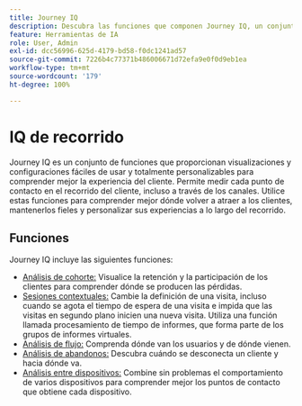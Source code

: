 ```yaml
---
title: Journey IQ
description: Descubra las funciones que componen Journey IQ, un conjunto de funciones que forman parte de Adobe Analytics.
feature: Herramientas de IA
role: User, Admin
exl-id: dcc56996-625d-4179-bd58-f0dc1241ad57
source-git-commit: 7226b4c77371b486006671d72efa9e0f0d9eb1ea
workflow-type: tm+mt
source-wordcount: '179'
ht-degree: 100%

---
```


# IQ de recorrido

Journey IQ es un conjunto de funciones que proporcionan visualizaciones y configuraciones fáciles de usar y totalmente personalizables para comprender mejor la experiencia del cliente. Permite medir cada punto de contacto en el recorrido del cliente, incluso a través de los canales. Utilice estas funciones para comprender mejor dónde volver a atraer a los clientes, mantenerlos fieles y personalizar sus experiencias a lo largo del recorrido.

## Funciones

Journey IQ incluye las siguientes funciones:

* [Análisis de cohorte:](visualizations/cohort-table/cohort-analysis.md) Visualice la retención y la participación de los clientes para comprender dónde se producen las pérdidas.
* [Sesiones contextuales:](../../components/vrs/vrs-report-time-processing.md) Cambie la definición de una visita, incluso cuando se agota el tiempo de espera de una visita e impida que las visitas en segundo plano inicien una nueva visita. Utiliza una función llamada procesamiento de tiempo de informes, que forma parte de los grupos de informes virtuales.
* [Análisis de flujo:](visualizations/c-flow/flow.md) Comprenda dónde van los usuarios y de dónde vienen.
* [Análisis de abandonos:](visualizations/fallout/fallout-flow.md) Descubra cuándo se desconecta un cliente y hacia dónde va.
* [Análisis entre dispositivos:](../../components/cda/overview.md) Combine sin problemas el comportamiento de varios dispositivos para comprender mejor los puntos de contacto que obtiene cada dispositivo.
